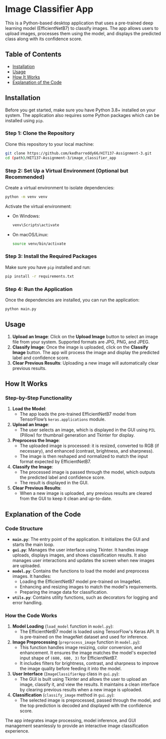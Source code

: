 # Image Classifier App

This is a Python-based desktop application that uses a pre-trained deep learning model (EfficientNetB7) to classify images. The app allows users to upload images, processes them using the model, and displays the predicted class along with its confidence score.

## Table of Contents
- [Installation](#installation)
- [Usage](#usage)
- [How It Works](#how-it-works)
- [Explanation of the Code](#explanation-of-the-code)

## Installation

Before you get started, make sure you have Python 3.8+ installed on your system. The application also requires some Python packages which can be installed using `pip`.

### Step 1: Clone the Repository
Clone this repository to your local machine:
```bash
git clone https://github.com/kedharreddy66/HIT137-Assignment-3.git
cd (path)/HIT137-Assignment-3/image_classifier_app
```

### Step 2: Set Up a Virtual Environment (Optional but Recommended)

Create a virtual environment to isolate dependencies:
```bash
python -m venv venv
```

Activate the virtual environment:
- On Windows:
  ```bash
  venv\Scripts\activate
  ```
- On macOS/Linux:
  ```bash
  source venv/bin/activate
  ```

### Step 3: Install the Required Packages

Make sure you have `pip` installed and run:
```bash
pip install -r requirements.txt
```

### Step 4: Run the Application

Once the dependencies are installed, you can run the application:
```bash
python main.py
```

## Usage

1. **Upload an Image**: Click on the **Upload Image** button to select an image file from your system. Supported formats are JPG, PNG, and JPEG.
2. **Classify Image**: Once the image is uploaded, click on the **Classify Image** button. The app will process the image and display the predicted label and confidence score.
3. **Clear Previous Results**: Uploading a new image will automatically clear previous results.

## How It Works

### Step-by-Step Functionality
1. **Load the Model**:
   - The app loads the pre-trained EfficientNetB7 model from TensorFlow’s `keras.applications` module.
2. **Upload an Image**:
   - The user selects an image, which is displayed in the GUI using `PIL` (Pillow) for thumbnail generation and Tkinter for display.
3. **Preprocess the Image**:
   - The uploaded image is processed: it is resized, converted to RGB (if necessary), and enhanced (contrast, brightness, and sharpness).
   - The image is then reshaped and normalized to match the input format expected by EfficientNetB7.
4. **Classify the Image**:
   - The processed image is passed through the model, which outputs the predicted label and confidence score.
   - The result is displayed in the GUI.
5. **Clear Previous Results**:
   - When a new image is uploaded, any previous results are cleared from the GUI to keep it clean and up-to-date.

## Explanation of the Code

### Code Structure
- **`main.py`**: The entry point of the application. It initializes the GUI and starts the main loop.
- **`gui.py`**: Manages the user interface using Tkinter. It handles image uploads, displays images, and shows classification results. It also manages user interactions and updates the screen when new images are uploaded.
- **`model.py`**: Contains the functions to load the model and preprocess images. It handles:
  - Loading the EfficientNetB7 model pre-trained on ImageNet.
  - Enhancing and resizing images to match the model's requirements.
  - Preparing the image data for classification.
- **`utils.py`**: Contains utility functions, such as decorators for logging and error handling.

### How the Code Works
1. **Model Loading** (`load_model` function in `model.py`):
   - The EfficientNetB7 model is loaded using TensorFlow's Keras API. It is pre-trained on the ImageNet dataset and used for inference.
2. **Image Preprocessing** (`preprocess_image` function in `model.py`):
   - This function handles image resizing, color conversion, and enhancement. It ensures the image matches the model's expected input shape of `(600, 600, 3)` for EfficientNetB7.
   - It includes filters for brightness, contrast, and sharpness to improve the image quality before feeding it into the model.
3. **User Interface** (`ImageClassifierApp` class in `gui.py`):
   - The GUI is built using Tkinter and allows the user to upload an image, classify it, and view the results. It maintains a clean interface by clearing previous results when a new image is uploaded.
4. **Classification** (`classify_image` method in `gui.py`):
   - The selected image is preprocessed, passed through the model, and the top prediction is decoded and displayed with the confidence score.

The app integrates image processing, model inference, and GUI management seamlessly to provide an interactive image classification experience.
